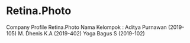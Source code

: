 # Retina.Photo
Company Profile Retina.Photo
Nama Kelompok : Aditya Purnawan (2019-105)
                M. Dhenis K.A (2019-402)
                Yoga Bagus S (2019-102)
               
